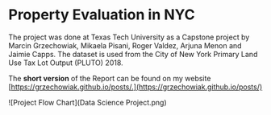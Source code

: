 # Property Evaluation in NYC

The project was done at Texas Tech University as a Capstone project by Marcin Grzechowiak, Mikaela Pisani, Roger Valdez, Arjuna Menon and Jaimie Capps. The dataset is used from the City of New York Primary Land Use Tax Lot Output (PLUTO) 2018.

The **short version** of the Report can be found on my website [https://grzechowiak.github.io/posts/.](https://grzechowiak.github.io/posts/)

![Project Flow Chart](Data Science Project.png)

